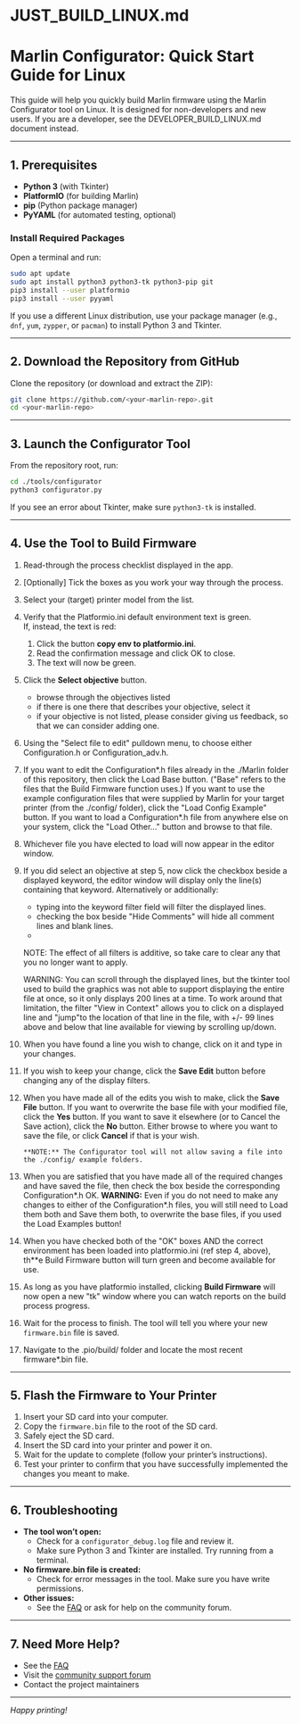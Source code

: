 # JUST_BUILD_LINUX.md

# Marlin Configurator: Quick Start Guide for Linux

This guide will help you quickly build Marlin firmware using the Marlin Configurator tool on Linux. It is designed for non-developers and new users. If you are a developer, see the DEVELOPER_BUILD_LINUX.md document instead.

---

## 1. Prerequisites

- **Python 3** (with Tkinter)
- **PlatformIO** (for building Marlin)
- **pip** (Python package manager)
- **PyYAML** (for automated testing, optional)

### Install Required Packages

Open a terminal and run:

```sh
sudo apt update
sudo apt install python3 python3-tk python3-pip git
pip3 install --user platformio
pip3 install --user pyyaml
```

If you use a different Linux distribution, use your package manager (e.g., `dnf`, `yum`, `zypper`, or `pacman`) to install Python 3 and Tkinter.

---

## 2. Download the Repository from GitHub

Clone the repository (or download and extract the ZIP):

```sh
git clone https://github.com/<your-marlin-repo>.git
cd <your-marlin-repo>
```

---

## 3. Launch the Configurator Tool

From the repository root, run:

```sh
cd ./tools/configurator
python3 configurator.py
```

If you see an error about Tkinter, make sure `python3-tk` is installed.

---

## 4. Use the Tool to Build Firmware

1. Read-through the process checklist displayed in the app.
2. [Optionally] Tick the boxes as you work your way through the process.
3. Select your (target) printer model from the list.
4. Verify that the Platformio.ini default environment text is green.  
  If, instead, the text is red: 
      1. Click the button **copy env to platformio.ini**. 
      2. Read the confirmation message and click OK to close.
      3. The text will now be green.
5. Click the **Select objective** button.
   - browse through the objectives listed
   - if there is one there that describes your objective, select it
   - if your objective is not listed, please consider giving us feedback, so that we can consider adding one.
6. Using the "Select file to edit" pulldown menu, to choose either Configuration.h or Configuration_adv.h.
7. If you want to edit the Configuration*.h files already in the ./Marlin folder of this repository, then click the Load Base button. ("Base" refers to the files that the Build Firmware function uses.)
   If you want to use the example configuration files that were supplied by Marlin for your target printer (from the ./config/ folder), click the "Load Config Example" button.
   If you want to load a Configuration*.h file from anywhere else on your system, click the "Load Other..." button and browse to that file.
8. Whichever file you have elected to load will now appear in the editor window.
9. If you did select an objective at step 5, now click the checkbox beside a displayed keyword, the editor window will display only the line(s) containing that keyword.
   Alternatively or additionally:
    - typing into the keyword filter field will filter the displayed lines.
    - checking the box beside "Hide Comments" will hide all comment lines and blank lines.
    - 
   NOTE: The effect of all filters is additive, so take care to clear any that you no longer want to apply.  

   WARNING: You can scroll through the displayed lines, but the tkinter tool used to build the graphics was not able to support displaying the entire file at once, so it only displays 200 lines at a time.
   To work around that limitation, the filter "View in Context" allows you to click on a displayed line and "jump"to the location of that line in the file, with +/- 99 lines above and below that line available for viewing by scrolling up/down.
10. When you have found a line you wish to change, click on it and type in your changes.
11. If you wish to keep your change, click the **Save Edit** button before changing any of the display filters.
12. When you have made all of the edits you wish to make, click the **Save File** button.
    If you want to overwrite the base file with your modified file, click the **Yes** button.
    If you want to save it elsewhere (or to Cancel the Save action), click the **No** button.
    Either browse to where you want to save the file, or click **Cancel** if that is your wish.
    ```
    **NOTE:** The Configurator tool will not allow saving a file into the ./config/ example folders.
    ```
13. When you are satisfied that you have made all of the required changes and have saved the file, then check the box beside the corresponding Configuration*.h OK.
**WARNING:** Even if you do not need to make any changes to either of the Configuration*.h files, you will still need to Load them both and Save them both, to overwrite the base files, if you used the Load Examples button!
15. When you have checked both of the "OK" boxes AND the correct environment has been loaded into platformio.ini (ref step 4, above), th**e Build Firmware button will turn green and become available for use.
16. As long as you have platformio installed, clicking **Build Firmware** will now open a new "tk" window where you can watch reports on the build process progress.
17. Wait for the process to finish. The tool will tell you where your new `firmware.bin` file is saved.
18. Navigate to the .pio/build/<environment name> folder and locate the most recent firmware*.bin file.

---

## 5. Flash the Firmware to Your Printer

1. Insert your SD card into your computer.
2. Copy the `firmware.bin` file to the root of the SD card.
3. Safely eject the SD card.
4. Insert the SD card into your printer and power it on.
5. Wait for the update to complete (follow your printer’s instructions).
6. Test your printer to confirm that you have successfully implemented the changes you meant to make.

---

## 6. Troubleshooting

- **The tool won’t open:**
  - Check for a `configurator_debug.log` file and review it.
  - Make sure Python 3 and Tkinter are installed. Try running from a terminal.
- **No firmware.bin file is created:**
  - Check for error messages in the tool. Make sure you have write permissions.
- **Other issues:**
  - See the [FAQ](../FAQ.md) or ask for help on the community forum.

---

## 7. Need More Help?

- See the [FAQ](../FAQ.md)
- Visit the [community support forum](https://community.cr6.com)
- Contact the project maintainers

---

*Happy printing!*
